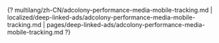 {? multilang/zh-CN/adcolony-performance-media-mobile-tracking.md | localized/deep-linked-ads/adcolony-performance-media-mobile-tracking.md | pages/deep-linked-ads/adcolony-performance-media-mobile-tracking.md ?}
